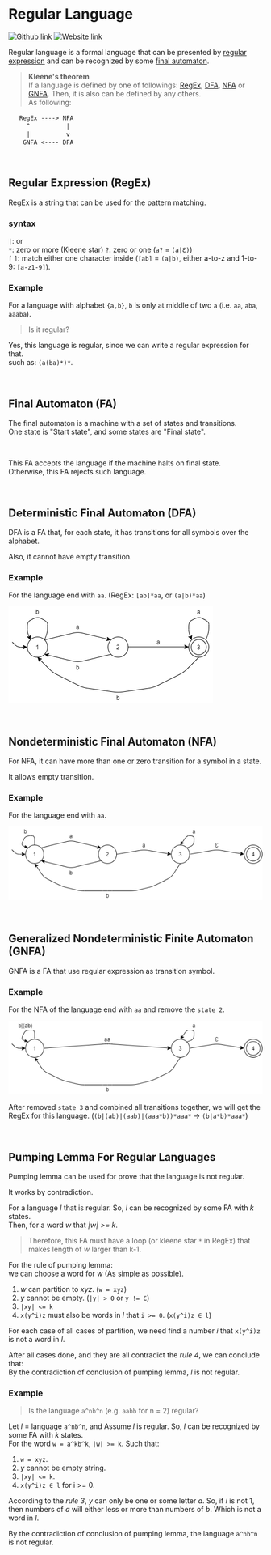 # Regular Language
[![Github link](https://img.shields.io/badge/FaDrYL--blue?style=social&logo=Github&logoWidth=15)](https://github.com/FaDrYL)
[![Website link](https://img.shields.io/badge/FaDr-YL-blue?style=flat&color=009f9f)](https://www.fadryl.com/)

Regular language is a formal language that can be presented by [regular expression](#Regular-Expression-(RegEx)) and 
can be recognized by some [final automaton](#Final-Automaton-(FA)).

> **Kleene's theorem**  
> If a language is defined by one of followings: 
> [RegEx](#Regular-Expression-(RegEx)), [DFA](#Deterministic-Final-Automaton-(DFA)), [NFA](#Nondeterministic-Final-Automaton-(NFA)) or [GNFA](#Generalized-Nondeterministic-Finite-Automaton-(GNFA)).
> Then, it is also can be defined by any others.  
> As following:
```
   RegEx ----> NFA   
     ^          |    
     |          v    
    GNFA <---- DFA   
```

<br/>

## Regular Expression (RegEx)
RegEx is a string that can be used for the pattern matching.

### syntax 
`|`: or  
`*`: zero or more (Kleene star)
`?`: zero or one (`a?` = `(a|Ɛ)`)  
`[` `]`: match either one character inside (`[ab]` = `(a|b)`, either a-to-z and 1-to-9: `[a-z1-9]`).

### Example
For a language with alphabet `{a,b}`, `b` is only at middle of two `a` (i.e. `aa`, `aba`, `aaaba`).
> Is it regular?

Yes, this language is regular, since we can write a regular expression for that.  
such as: `(a(ba)*)*`.

<br/>

## Final Automaton (FA)
The final automaton is a machine with a set of states and transitions.  
One state is "Start state", and some states are "Final state".

<br/>

This FA accepts the language if the machine halts on final state.  
Otherwise, this FA rejects such language.

<br/>

## Deterministic Final Automaton (DFA)
DFA is a FA that, for each state, it has transitions for all symbols over the alphabet.

Also, it cannot have empty transition.

### Example
For the language end with `aa`. (RegEx: `[ab]*aa`, or `(a|b)*aa`)

![Graph of DFA](./img/DFA_aa.png)

<br/>

## Nondeterministic Final Automaton (NFA)
For NFA, it can have more than one or zero transition for a symbol in a state.

It allows empty transition.

### Example
For the language end with `aa`.

![Graph of NFA](./img/NFA_aa.png)

<br/>

## Generalized Nondeterministic Finite Automaton (GNFA)
GNFA is a FA that use regular expression as transition symbol.

### Example
For the NFA of the language end with `aa` and remove the `state 2`.

![Graph of GNFA](./img/GNFA_aa.png)

After removed `state 3` and combined all transitions together, we will get the RegEx for this language. 
(`(b|(ab)|(aab)|(aaa*b))*aaa*` -> `(b|a*b)*aaa*`)

<br/>

## Pumping Lemma For Regular Languages
Pumping lemma can be used for prove that the language is not regular.

It works by contradiction.

For a language *l* that is regular. So, *l* can be recognized by some FA with *k* states.  
Then, for a word *w* that *|w| >= k*.  

> Therefore, this FA must have a loop (or kleene star `*` in RegEx) that makes length of *w* larger than k-1.  

For the rule of pumping lemma:  
we can choose a word for *w* (As simple as possible).
1. *w* can partition to *xyz*. (`w = xyz`)
2. *y* cannot be empty. (`|y| > 0` or `y != Ɛ`)
3. `|xy| <= k` 
4. `x(y^i)z` must also be words in *l* that `i >= 0`. (`x(y^i)z ∈ l`)  

For each case of all cases of partition, 
we need find a number *i* that `x(y^i)z` is not a word in *l*.

After all cases done, and they are all contradict the *rule 4*, we can conclude that:  
By the contradiction of conclusion of pumping lemma, *l* is not regular.

### Example
> Is the language `a^nb^n` (e.g. `aabb` for n = 2) regular?

Let *l* = language `a^nb^n`, and Assume *l* is regular.
So, *l* can be recognized by some FA with *k* states.  
For the word `w = a^kb^k`, `|w| >= k`. 
Such that:  
1. `w = xyz`.
2. *y* cannot be empty string.  
3. `|xy| <= k`.  
4. `x(y^i)z ∈ l` for i >= 0.  
 
According to the *rule 3*, *y* can only be one or some letter *a*.
So, if *i* is not 1, then numbers of *a* will either less or more than numbers of *b*.
Which is not a word in *l*.

By the contradiction of conclusion of pumping lemma, the language `a^nb^n` is not regular.


